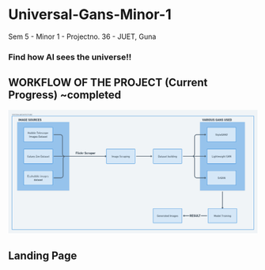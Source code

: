 # Universal-Gans-Minor-1
 Sem 5 - Minor 1 - Projectno. 36 - JUET, Guna
 
### Find how AI sees the universe!!

## WORKFLOW OF THE PROJECT (Current Progress) ~completed
![System Arch](https://github.com/tknishh/Universal-Gans-Minor-1/blob/main/presentation/report/System%20Architecture.png)

## Landing Page
